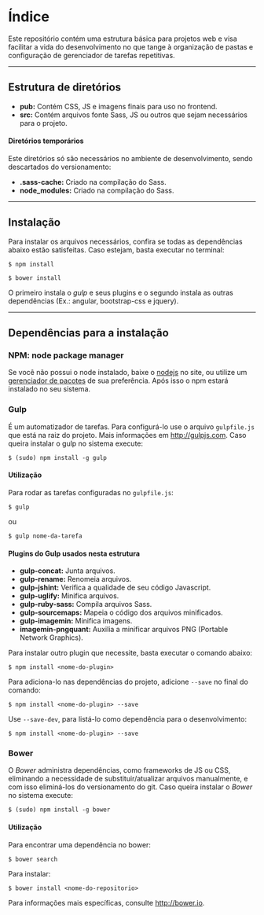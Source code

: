 # Índice

Este repositório contém uma estrutura básica para projetos web e visa facilitar a vida do desenvolvimento no que tange à organização de pastas e configuração de gerenciador de tarefas repetitivas.

***

## Estrutura de diretórios
- **pub:** Contém CSS, JS e imagens finais para uso no frontend.
- **src:** Contém arquivos fonte Sass, JS ou outros que sejam necessários para o projeto.

#### Diretórios temporários
Este diretórios só são necessários no ambiente de desenvolvimento, sendo descartados do versionamento:

- **.sass-cache:** Criado na compilação do Sass.
- **node_modules:** Criado na compilação do Sass.

***

## Instalação
Para instalar os arquivos necessários, confira se todas as dependências abaixo estão satisfeitas. Caso estejam, basta executar no terminal:

```
$ npm install
```

```
$ bower install
```

O primeiro instala o *gulp* e seus plugins e o segundo instala as outras dependências (Ex.: angular, bootstrap-css e jquery).

***


## Dependências para a instalação

### NPM: node package manager
Se você não possui o node instalado, baixe o [nodejs](https://nodejs.org) no site, ou utilize um [gerenciador de pacotes](https://nodejs.org/en/download/package-manager/) de sua preferência. Após isso o npm estará instalado no seu sistema.

### Gulp
É um automatizador de tarefas. Para configurá-lo use o arquivo `gulpfile.js` que está na raiz do projeto. Mais informações em http://gulpjs.com. Caso queira instalar o gulp no sistema execute:

```
$ (sudo) npm install -g gulp
```

#### Utilização
Para rodar as tarefas configuradas no `gulpfile.js`:

```
$ gulp
```
ou

```
$ gulp nome-da-tarefa
```

#### Plugins do Gulp usados nesta estrutura
- **gulp-concat:** Junta arquivos.
- **gulp-rename:** Renomeia arquivos.
- **gulp-jshint:** Verifica a qualidade de seu código Javascript.
- **gulp-uglify:** Minifica arquivos.
- **gulp-ruby-sass:** Compila arquivos Sass.
- **gulp-sourcemaps:** Mapeia o código dos arquivos minificados.
- **gulp-imagemin:** Minifica imagens.
- **imagemin-pngquant:** Auxilia a minificar arquivos PNG (Portable Network Graphics).

Para instalar outro plugin que necessite, basta executar o comando abaixo:

```
$ npm install <nome-do-plugin>
```

Para adiciona-lo nas dependências do projeto, adicione `--save` no final do comando:

```
$ npm install <nome-do-plugin> --save
```

Use `--save-dev`, para listá-lo como dependência para o desenvolvimento:

```
$ npm install <nome-do-plugin> --save
```

### Bower
O *Bower* administra dependências, como frameworks de JS ou CSS, eliminando a necessidade de substituir/atualizar arquivos manualmente, e com isso  eliminá-los do versionamento do git. Caso queira instalar o *Bower* no sistema execute:

```
$ (sudo) npm install -g bower
```

#### Utilização
Para encontrar uma dependência no bower:
```
$ bower search
```

Para instalar:
```
$ bower install <nome-do-repositorio>
```

Para informações mais específicas, consulte http://bower.io.
